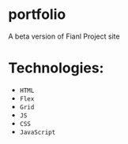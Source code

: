# portfolio

A beta version of Fianl Project site

# Technologies:

- `HTML`
- `Flex`
- `Grid`
- `JS`
- `CSS`
- `JavaScript`
 
